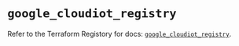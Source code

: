 # `google_cloudiot_registry`

Refer to the Terraform Registory for docs: [`google_cloudiot_registry`](https://registry.terraform.io/providers/hashicorp/google/4.67.0/docs/resources/cloudiot_registry).
